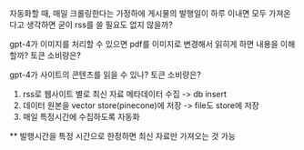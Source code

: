 자동화할 때, 매일 크롤링한다는 가정하에 게시물의 발행일이 하루 이내면 모두 가져온다고 생각하면 굳이 rss를 쓸 필요도 없지 않을까?

gpt-4가 이미지를 처리할 수 있으면 pdf를 이미지로 변경해서 읽히게 하면
내용을 이해할까? 토큰 소비량은?

gpt-4가 사이트의 콘텐츠를 읽을 수 있나? 토큰 소비량은?

1. rss로 웹사이트 별로 최신 자료 메타데이터 수집 -> db insert
2. 데이터 원본을 vector store(pinecone)에 저장 -> file도 store에 저장
3. 매일 특정시간에 수집하도록 자동화

\*\* 발행시간을 특정 시간으로 한정하면 최신 자료만 가져오는 것 가능
